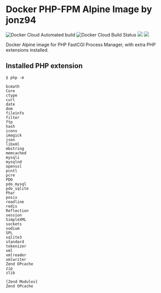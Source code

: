 # Docker PHP-FPM Alpine Image by jonz94

![Docker Cloud Automated build](https://img.shields.io/docker/cloud/automated/jonz94/php-fpm-alpine.svg)
![Docker Cloud Build Status](https://img.shields.io/docker/cloud/build/jonz94/php-fpm-alpine.svg)
[![](https://images.microbadger.com/badges/version/jonz94/php-fpm-alpine.svg)](https://microbadger.com/images/jonz94/php-fpm-alpine)
[![](https://images.microbadger.com/badges/image/jonz94/php-fpm-alpine.svg)](https://microbadger.com/images/jonz94/php-fpm-alpine)

Docker Alpine image for PHP FastCGI Process Manager, with extra PHP extensions installed.

## Installed PHP extension

```console
$ php -m

bcmath
Core
ctype
curl
date
dom
fileinfo
filter
ftp
hash
iconv
imagick
json
libxml
mbstring
memcached
mysqli
mysqlnd
openssl
pcntl
pcre
PDO
pdo_mysql
pdo_sqlite
Phar
posix
readline
redis
Reflection
session
SimpleXML
sockets
sodium
SPL
sqlite3
standard
tokenizer
xml
xmlreader
xmlwriter
Zend OPcache
zip
zlib

[Zend Modules]
Zend OPcache
```
